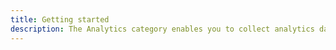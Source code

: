 ```yaml
---
title: Getting started
description: The Analytics category enables you to collect analytics data for your app. The Analytics category comes with built-in support for Amazon Pinpoint and Amazon Kinesis (Kinesis support is currently only available in the Amplify JavaScript library).
---
```


<inline-fragment platform="js" src="~/lib/analytics/fragments/js/getting-started.md"></inline-fragment>
<inline-fragment platform="ios" src="~/lib/analytics/fragments/native_common/getting-started/common.md"></inline-fragment>
<inline-fragment platform="android" src="~/lib/analytics/fragments/native_common/getting-started/common.md"></inline-fragment>
<inline-fragment platform="flutter" src="~/lib/analytics/fragments/native_common/getting-started/common.md"></inline-fragment>

<!--
<inline-fragment platform="flutter" src="~/lib/analytics/fragments/flutter/getting-started/some-flutter-content.md"></inline-fragment>
-->
